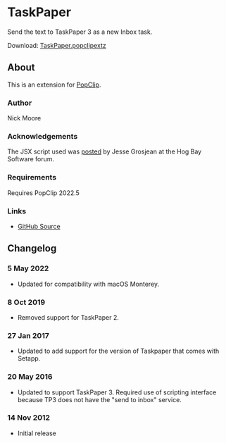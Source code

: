 # TaskPaper

Send the text to TaskPaper 3 as a new Inbox task.

Download: [TaskPaper.popclipextz](https://github.com/pilotmoon/PopClip-Extensions/raw/master/extensions/TaskPaper.popclipextz)

## About

This is an extension for [PopClip](https://pilotmoon.com/popclip/).

### Author

Nick Moore

### Acknowledgements

The JSX script used was [posted](https://support.hogbaysoftware.com/t/basic-script-to-add-selected-text-to-taskpaper-3-inbox/1681) by Jesse Grosjean at the Hog Bay Software forum.

### Requirements

Requires PopClip 2022.5

### Links

<!-- * [Forum Page](#) -->
* [GitHub Source](https://github.com/pilotmoon/PopClip-Extensions/tree/master/source/TaskPaper.popclipext)
  
## Changelog

### 5 May 2022

* Updated for compatibility with macOS Monterey.

### 8 Oct 2019

* Removed support for TaskPaper 2.

### 27 Jan 2017

* Updated to add support for the version of Taskpaper that comes with Setapp.

### 20 May 2016

* Updated to support TaskPaper 3. Required use of scripting interface because TP3 does not have the "send to inbox" service.

### 14 Nov 2012

* Initial release
  